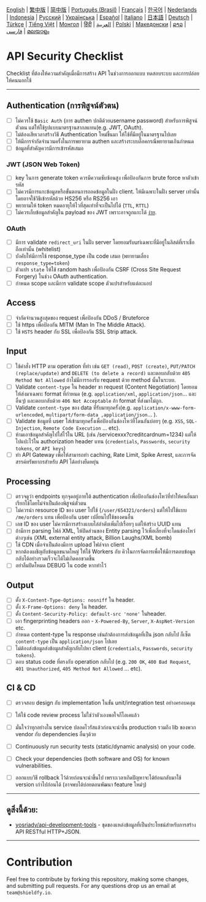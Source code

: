 [English](./README.md) | [繁中版](./README-tw.md) | [简中版](./README-zh.md) | [Português (Brasil)](./README-pt_BR.md) | [Français](./README-fr.md) | [한국어](./README-ko.md) | [Nederlands](./README-nl.md) | [Indonesia](./README-id.md) | [Русский](./README-ru.md) | [Українська](./README-uk.md) | [Español](./README-es.md) | [Italiano](./README-it.md) | [日本語](./README-ja.md) | [Deutsch](./README-de.md) | [Türkçe](./README-tr.md) | [Tiếng Việt](./README-vi.md) | [Монгол](./README-mn.md) | [हिंदी](./README-hi.md) | [العربية](./README-ar.md) | [Polski](./README-pl.md) | [Македонски](./README-mk.md) | [ລາວ](./README-lo.md) | [فارسی](./README-fa.md) | [മലയാളം](./README-ml.md)

# API Security Checklist
Checklist ที่ต้องให้ความสำคัญเมื่อมีการสร้าง API ในช่วงการออกแบบ ทดสอบระบบ และการปล่อยให้คนนอกใช้


---

## Authentication (การพิสูจน์ตัวตน)
- [ ] ไม่ควรใช้ `Basic Auth` (การ authen ปกติด้วยusername password) สำหรับการพิสูจน์ตัวตน แต่ให้ใช้รูปแบบมาตรฐานสากลแทน(e.g. JWT, OAuth).
- [ ] ไม่ต้องเสียเวลาสร้างวิธี Authentication ใหม่ขึ้นมา ให้ใช้ที่มีอยู่ในมาตรฐานไปเลย
- [ ] ให้มีการจำกัดจำนวนครั้งในการพยายาม authen และสร้างระบบล็อคกรณีพยายามเกินกำหนด
- [ ] ข้อมูลที่สำคัญควรมีการเข้ารหัสเสมอ

### JWT (JSON Web Token)
- [ ] key ในการ generate token ควรมีความซับซ้อนสูง เพื่อป้องกันการ brute force หาตัวเข้ารหัส
- [ ] ไม่ควรมีการแกะข้อมูลหรือขั้นตอนการถอดข้อมูลในฝั่ง client. ให้มีเฉพาะในฝั่ง server เท่านั้น โดยอาจใช้วิธีเข้ารหัสด้วย HS256 หรือ RS256 เอา
- [ ] พยายามให้ token หมดอายุให้ไวที่สุดเท่าที่จะเป็นไปได้ (`TTL`, `RTTL`)
- [ ] ไม่ควรเก็บข้อมูลสำคัญใน payload ของ JWT เพราะอาจถูกแกะได้ [ง่าย](https://jwt.io/#debugger-io).

### OAuth
- [ ] มีการ validate `redirect_uri` ในฝั่ง server โดยยอมรับuriเฉพาะที่มีอยู่ในลิสต์ที่เราเชื่อถือเท่านั้น (whitelist)
- [ ] บังคับให้มีการใช้ response_type เป็น code เสมอ (พยายามเลี่ยง `response_type=token`)
- [ ] ตัวแปร `state` ให้ใช้ random hash เพื่อป้องกัน CSRF (Cross Site Request Forgery) ในช่วง OAuth authentication.
- [ ] กำหนด scope และมีการ validate scope ตัวแปรสำหรับแต่ละแอป

## Access
- [ ] จำกัดจำนวนสูงสุดของ request เพื่อป้องกัน DDoS / Bruteforce
- [ ] ใช้ https เพื่อป้องกัน MITM (Man In The Middle Attack).
- [ ] ใช้ `HSTS` header กับ SSL เพื่อป้องกัน SSL Strip attack.

## Input
- [ ] ใช้คำสั่ง HTTP ตาม operation ที่ทำ เช่น `GET (read)`, `POST (create)`, `PUT/PATCH (replace/update)` and `DELETE (to delete a record)` และตอบกลับด้วย `405 Method Not Allowed` ถ้าไม่มีการรองรับ request ด้วย method นั้นในระบบ.
- [ ] Validate `content-type` ใน header ขา request (Content Negotiation) โดยยอมให้ส่งมาเฉพาะ format ที่กำหนด (e.g. `application/xml`, `application/json`... และอื่นๆ) และตอบกลับด้วย `406 Not Acceptable` ถ้า format ที่ส่งมาไม่ถูก.
- [ ] Validate `content-type` ของ data ที่รับมาทุกครั้ง(e.g. `application/x-www-form-urlencoded`, `multipart/form-data ,application/json`... ).
- [ ] Validate ข้อมูลที่ user ใส่เข้ามาทุกครั้งเพื่อป้องกันช่องโหว่ที่โดนกันบ่อยๆ (e.g. `XSS`, `SQL-Injection`, `Remote Code Execution` ... etc).
- [ ] ห้ามเอาข้อมูลสำคัญไปใส่ไว้ใน URL (เช่น /servicexxx?creditcardnum=1234) แต่ให้ไปแปะไว้ใน authorization header แทน (`credentials`, `Passwords`, `security tokens`, or `API keys`)
- [ ] ทำ API Gateway เพื่อให้สามารถทำ caching, Rate Limit, Spike Arrest, และการจัดสรรค์ทรัพยากรสำหรับ API ได้อย่างยืดหยุ่น

## Processing
- [ ] ตรวจดูว่า endpoints ทุกจุดอยู่ภายใต้ authentication เพื่อป้องกันช่องโหว่ที่ทำให้คนอื่นมาเรียกใช้โดยไม่จำเป็นต้องพิสูจน์ตัวตน
- [ ] ไม่ควรนำ resource ID ของ user ไปใช้ (`/user/654321/orders`) แต่ให้ไปใช้แบบ `/me/orders` แทน เพื่อป้องกัน user เปลี่ยนไปใช้ของคนอื่น
- [ ] เลข ID ของ user ไม่ควรมีการสร้างแบบไล่ลำดับเพิ่มไปเรื่อยๆ แต่ให้สร้าง UUID แทน
- [ ] ถ้ามีการ parsing ไฟล์ XML, ให้ปิดส่วนของ Entity parsing ไว้เพื่อเลี่ยงที่จะโดนช่องโหว่ต่างๆเช่น (XML external entity attack, Billion Laughs/XML bomb)
- [ ] ใช้ CDN เมื่อจำเป็นต้องมีการ upload ไฟล์จาก client
- [ ] หากต้องเผชิญกับข้อมูลขนาดใหญ่ ให้ใช้ Workers กับ คิวในการจัดการเพื่อให้มีการตอบข้อมูลกลับได้อย่างรวดเร็วจะได้ไม่เกิดคอขวดขึ้น
- [ ] อย่าลืมปิดโหมด DEBUG ใน code หากทำไว้

## Output
- [ ] ตั้ง `X-Content-Type-Options: nosniff` ใน header.
- [ ] ตั้ง `X-Frame-Options: deny` ใน header.
- [ ] ตั้ง `Content-Security-Policy: default-src 'none'` ในheader.
- [ ] เอา fingerprinting headers ออก - `X-Powered-By`, `Server`, `X-AspNet-Version` etc.
- [ ] กำหนด content-type ใน response เช่นถ้าต้องการส่งข้อมูลที่เป็น json กลับไป ก็เซ็ต `content-type` เป็น `application/json` ไปเลย
- [ ] ไม่ต้องส่งข้อมูลส่งข้อมูลสำคัญกลับไปหา client (`credentials`, `Passwords`, `security tokens`).
- [ ] ตอบ status code ที่ตรงกับ operation กลับไป (e.g. `200 OK`, `400 Bad Request`, `401 Unauthorized`, `405 Method Not Allowed` ... etc).

## CI & CD
- [ ] ตรวจสอบ design กับ implementation ในขั้น unit/integration test อย่างครอบคลุม
- [ ] ให้ใช้ code review process ไม่ใช่ว่าตัวเองพอใจก็โอเคแล้ว
- [ ] มั่นใจว่าทุกอย่างใน service ปลอดไวรัสแล้วก่อนจะนำขึ้น production รวมถึง lib ของพวก vendor กับ dependencies อื่นๆด้วย
- [ ] Continuously run security tests (static/dynamic analysis) on your code.
- [ ] Check your dependencies (both software and OS) for known vulnerabilities.
- [ ] ออกแบบวิธี rollback ไว้ด้วยก่อนจะนำขึ้นไป เพราะเวลาเกิดปัญหาจะได้ย้อนกลับมาใช้ version เก่าไปก่อนได้ (อาจพบได้บ่อยตอนพัฒนา feature ใหม่ๆ)


---

## ดูสิ่งนี้ด้วย:
- [yosriady/api-development-tools](https://github.com/yosriady/api-development-tools) - ชุดของแหล่งข้อมูลที่เป็นประโยชน์สำหรับการสร้าง API RESTful HTTP+JSON.


---

# Contribution
Feel free to contribute by forking this repository, making some changes, and submitting pull requests. For any questions drop us an email at `team@shieldfy.io`.
